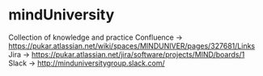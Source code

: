 # mindUniversity
Collection of knowledge and practice
Confluence -> https://pukar.atlassian.net/wiki/spaces/MINDUNIVER/pages/327681/Links
Jira -> https://pukar.atlassian.net/jira/software/projects/MIND/boards/1
Slack -> http://minduniversitygroup.slack.com/





